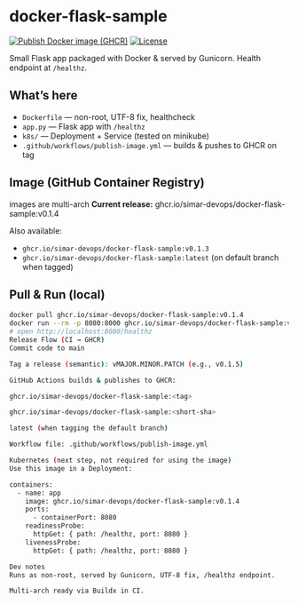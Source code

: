 # docker-flask-sample

[![Publish Docker image (GHCR)](https://img.shields.io/github/actions/workflow/status/Simar-DevOps/docker-flask-sample/publish-image.yml?label=Publish%20Docker%20image&logo=github-actions)](https://github.com/Simar-DevOps/docker-flask-sample/actions)
[![License](https://img.shields.io/badge/License-MIT-informational)](LICENSE)

Small Flask app packaged with Docker & served by Gunicorn. Health endpoint at `/healthz`.

## What’s here
- `Dockerfile` — non-root, UTF-8 fix, healthcheck
- `app.py` — Flask app with `/healthz`
- `k8s/` — Deployment + Service (tested on minikube)
- `.github/workflows/publish-image.yml` — builds & pushes to GHCR on tag

## Image (GitHub Container Registry)

images are multi-arch
**Current release:**
ghcr.io/simar-devops/docker-flask-sample:v0.1.4

Also available:
- `ghcr.io/simar-devops/docker-flask-sample:v0.1.3`
- `ghcr.io/simar-devops/docker-flask-sample:latest` (on default branch when tagged)

## Pull & Run (local)

```bash
docker pull ghcr.io/simar-devops/docker-flask-sample:v0.1.4
docker run --rm -p 8080:8000 ghcr.io/simar-devops/docker-flask-sample:v0.1.4
# open http://localhost:8080/healthz
Release Flow (CI → GHCR)
Commit code to main

Tag a release (semantic): vMAJOR.MINOR.PATCH (e.g., v0.1.5)

GitHub Actions builds & publishes to GHCR:

ghcr.io/simar-devops/docker-flask-sample:<tag>

ghcr.io/simar-devops/docker-flask-sample:<short-sha>

latest (when tagging the default branch)

Workflow file: .github/workflows/publish-image.yml

Kubernetes (next step, not required for using the image)
Use this image in a Deployment:

containers:
  - name: app
    image: ghcr.io/simar-devops/docker-flask-sample:v0.1.4
    ports:
      - containerPort: 8080
    readinessProbe:
      httpGet: { path: /healthz, port: 8080 }
    livenessProbe:
      httpGet: { path: /healthz, port: 8080 }

Dev notes
Runs as non-root, served by Gunicorn, UTF-8 fix, /healthz endpoint.

Multi-arch ready via Buildx in CI.

